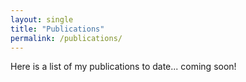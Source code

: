 ```yaml
---
layout: single
title: "Publications"
permalink: /publications/
---
```


Here is a list of my publications to date... coming soon!

